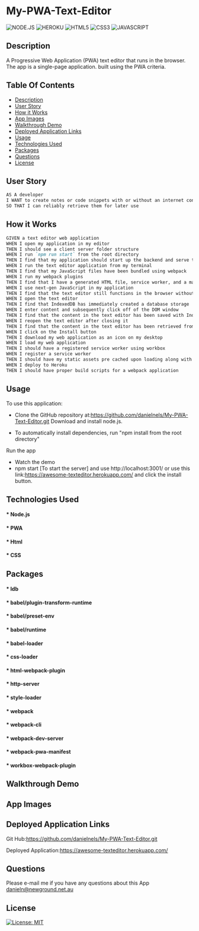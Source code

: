 # My-PWA-Text-Editor

![NODE.JS](https://img.shields.io/badge/Node.js-43853D?style=for-the-badge&logo=node.js&logoColor=white)
![HEROKU](https://img.shields.io/badge/Heroku-430098?style=for-the-badge&logo=heroku&logoColor=white)
![HTML5](https://img.shields.io/badge/HTML5-E34F26?style=for-the-badge&logo=html5&logoColor=white)
![CSS3](https://img.shields.io/badge/CSS3-1572B6?style=for-the-badge&logo=css3&logoColor=white)
![JAVASCRIPT](https://img.shields.io/badge/JavaScript-323330?style=for-the-badge&logo=javascript&logoColor=F7DF1E)

## Description
A Progressive Web Application (PWA) text editor that runs in the browser. The app is a single-page application. built using the PWA criteria.


 ## Table Of Contents
  * [Description](#description)
  * [User Story](#user-story)
  * [How it Works](#how-it-works )
  * [App Images](#app-images)
  * [Walkthrough Demo](#walkthrough-demo)
  * [Deployed Application Links](#deployed-application-links)
  * [Usage](#usage)
  * [Technologies Used](#technologies-used)
  * [Packages](#packages)
  * [Questions](#questions)
  * [License](#license)
  


## User Story
```md
AS A developer
I WANT to create notes or code snippets with or without an internet connection
SO THAT I can reliably retrieve them for later use
```

## How it Works

```md
GIVEN a text editor web application
WHEN I open my application in my editor
THEN I should see a client server folder structure
WHEN I run `npm run start` from the root directory
THEN I find that my application should start up the backend and serve the client
WHEN I run the text editor application from my terminal
THEN I find that my JavaScript files have been bundled using webpack
WHEN I run my webpack plugins
THEN I find that I have a generated HTML file, service worker, and a manifest file
WHEN I use next-gen JavaScript in my application
THEN I find that the text editor still functions in the browser without errors
WHEN I open the text editor
THEN I find that IndexedDB has immediately created a database storage
WHEN I enter content and subsequently click off of the DOM window
THEN I find that the content in the text editor has been saved with IndexedDB
WHEN I reopen the text editor after closing it
THEN I find that the content in the text editor has been retrieved from our IndexedDB
WHEN I click on the Install button
THEN I download my web application as an icon on my desktop
WHEN I load my web application
THEN I should have a registered service worker using workbox
WHEN I register a service worker
THEN I should have my static assets pre cached upon loading along with subsequent pages and static assets
WHEN I deploy to Heroku
THEN I should have proper build scripts for a webpack application
```

## Usage

To use this application:

* Clone the GitHub repository at:https://github.com/danielnels/My-PWA-Text-Editor.git
Download and install node.js.

* To automatically install dependencies, run "npm install from the root directory" 


Run the app

* Watch the demo 
* npm start [To start the server] and use http://localhost:3001/ or use this link:https://awesome-texteditor.herokuapp.com/ and click the install button.

## Technologies Used

#### * Node.js
#### * PWA
#### * Html
#### * CSS

## Packages

#### * Idb
#### * babel/plugin-transform-runtime
#### * babel/preset-env
#### * babel/runtime
#### * babel-loader
#### * css-loader
#### * html-webpack-plugin
#### * http-server
#### * style-loader
#### * webpack
#### * webpack-cli
#### * webpack-dev-server
#### * webpack-pwa-manifest
#### * workbox-webpack-plugin


## Walkthrough Demo



## App Images



## Deployed Application Links
Git Hub:https://github.com/danielnels/My-PWA-Text-Editor.git

Deployed Application:https://awesome-texteditor.herokuapp.com/

## Questions
  Please e-mail me if you have any questions about this App
  danieln@newground.net.au 

## License

[![License: MIT](https://img.shields.io/badge/License-MIT-yellow.svg)](https://opensource.org/licenses/MIT)
